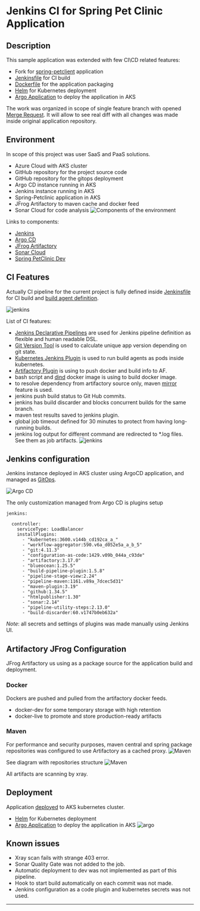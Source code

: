 # Jenkins CI for Spring Pet Clinic Application 

## Description 
This sample application was extended with few CI\CD related features:
* Fork for [spring-petclient](https://github.com/SergeyDz/spring-petclinic/tree/feature/jenkins-build) application
* [Jenkinsfile](https://github.com/SergeyDz/spring-petclinic/blob/feature/jenkins-build/Jenkinsfile) for CI build 
* [Dockerfile](https://github.com/SergeyDz/spring-petclinic/blob/feature/jenkins-build/Dockerfile) for the application packaging
* [Helm](https://github.com/SergeyDz/spring-petclinic/tree/feature/jenkins-build/helm/spring-petclinic) for Kubernetes deployment 
* [Argo Application](https://github.com/SergeyDz/spring-petclinic/tree/feature/jenkins-build/helm/spring-petclinic) to deploy the application in AKS

The work was organized in scope of single feature branch with opened [Merge Request](https://github.com/SergeyDz/spring-petclinic/pull/2/files). It will allow to see real diff with all changes was made inside original application repository. 

## Environment 
In scope of this project was user SaaS and PaaS solutions.
* Azure Cloud with AKS cluster
* GitHub repository for the project source code 
* GitHub repository for the gitops deployment
* Argo CD instance running in AKS
* Jenkins instance running in AKS 
* Spring-Petclinic application in AKS
* JFrog Artifactory to maven cache and docker feed
* Sonar Cloud for code analysis 
![Components of the environment](./docs/components.jpg)

Links to components: 
* [Jenkins](http://52.142.20.66:8080/)
* [Argo CD](https://52.142.16.113/)
* [JFrog Artifactory](http://example.com/)
* [Sonar Cloud](https://sonarcloud.io/project/overview?id=SergeyDz_spring-petclinic)
* [Spring PetClinic Dev](http://20.121.234.160/)


## CI Features 
Actually CI pipeline for the current project is fully defined inside [Jenkinsfile](https://github.com/SergeyDz/spring-petclinic/blob/feature/jenkins-build/Jenkinsfile) for CI build and [build agent definition](https://github.com/SergeyDz/spring-petclinic/blob/feature/jenkins-build/jenkins.k8s.yaml).

![jenkins](./docs/jenkins-blue-ocean.jpg)

List of CI features:
* [Jenkins Declarative Pipelines](https://www.jenkins.io/doc/book/pipeline/syntax/) are used for Jenkins pipeline definition as flexible and human readable DSL. 
* [Git Version Tool](https://github.com/GitTools/GitVersion) is used to calculate unique app version depending on git state.
* [Kubernetes Jenkins Plugin](https://plugins.jenkins.io/kubernetes/) is used to run build agents as pods inside kubernetes.
* [Artifactory Plugin](https://plugins.jenkins.io/artifactory/) is using to push docker and build info to AF.
* bash script and [dind](https://github.com/jpetazzo/dind) docker image is using to build docker image.
* to resolve dependency from artifactory source only, maven [mirror](https://github.com/SergeyDz/spring-petclinic/tree/feature/jenkins-build/helm/spring-petclinic) feature is used.
* jenkins push build status to Git Hub commits.
* jenkins has build discarder and blocks concurrent builds for the same branch. 
* maven test results saved to jenkins plugin.
* global job timeout defined for 30 minutes to protect from having long-running builds.
* jenkins log output for different command are redirected to *.log files. See them as job artifacts.
![jenkins](./docs/jenkins.jpg)


## Jenkins configuration 
Jenkins instance deployed in AKS cluster using ArgoCD application, and managed as [GitOps](https://github.com/SergeyDz/argocd-education/tree/main/helm/jenkins).

![Argo CD](./docs/jenkins-argo.jpg)

The only customization managed from Argo CD is plugins setup
```
jenkins: 

  controller:
    serviceType: LoadBalancer
    installPlugins: 
      - "kubernetes:3600.v144b_cd192ca_a_"
      - "workflow-aggregator:590.v6a_d052e5a_a_b_5"
      - "git:4.11.3"
      - "configuration-as-code:1429.v09b_044a_c93de"
      - "artifactory:3.17.0"
      - "blueocean:1.25.5"
      - "build-pipeline-plugin:1.5.8"
      - "pipeline-stage-view:2.24"
      - "pipeline-maven:1161.v89a_7dcec5d31"
      - "maven-plugin:3.19"
      - "github:1.34.5"
      - "htmlpublisher:1.30"
      - "sonar:2.14"
      - "pipeline-utility-steps:2.13.0"
      - "build-discarder:60.v1747b0eb632a"
```

_Note_: all secrets and settings of plugins was made manually using Jenkins UI. 


## Artifactory JFrog Configuration
JFrog Artifactory us using as a package source for the application build and deployment.

### Docker
Dockers are pushed and pulled from the artifactory docker feeds. 
* docker-dev for some temporary storage with high retention
* docker-live to promote and store production-ready artifacts

### Maven 
For performance and security purposes, maven central and spring package repositories was configured to use Artifactory as a cached proxy. 
![Maven](./docs/artifactory-maven.jpg)

See diagram with repositories structure
![Maven](./docs/artifactory-maven-diagram.jpg)

All artifacts are scanning by xray. 

## Deployment 
Application [deployed](http://20.121.234.160/) to AKS kubernetes cluster. 
* [Helm](https://github.com/SergeyDz/spring-petclinic/tree/feature/jenkins-build/helm/spring-petclinic) for Kubernetes deployment 
* [Argo Application](https://github.com/SergeyDz/spring-petclinic/tree/feature/jenkins-build/helm/spring-petclinic) to deploy the application in AKS
![argo](./docs/argo-app.jpg)

## Known issues
* Xray scan fails with strange 403 error.
* Sonar Quality Gate was not added to the job. 
* Automatic deployment to dev was not implemented as part of this pipeline.
* Hook to start build automatically on each commit was not made.
* Jenkins configuration as a code plugin and kubernetes secrets was not used. 

<hr/>